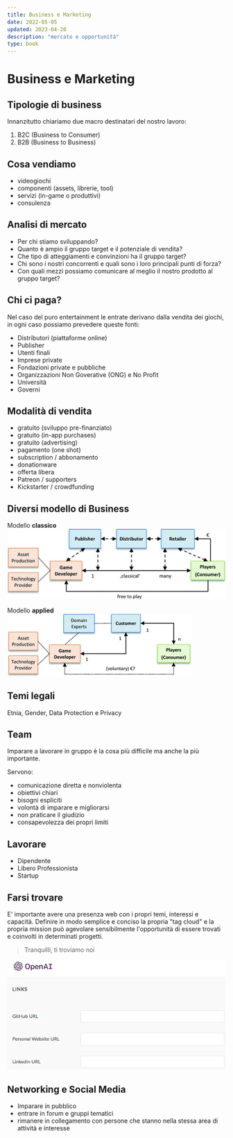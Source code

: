 ```yaml
---
title: Business e Marketing
date: 2022-05-05
updated: 2023-04-20
description: "mercato e opportunità"
type: book
---
```

# Business e Marketing

## Tipologie di business
Innanzitutto chiariamo due macro destinatari del nostro lavoro:

1. B2C (Business to Consumer)
2. B2B (Business to Business)

## Cosa vendiamo

- videogiochi
- componenti (assets, librerie, tool)
- servizi (in-game o produttivi)
- consulenza

## Analisi di mercato
- Per chi stiamo sviluppando?
- Quanto è ampio il gruppo target e il potenziale di vendita?
- Che tipo di atteggiamenti e convinzioni ha il gruppo target?
- Chi sono i nostri concorrenti e quali sono i loro principali punti di forza?
- Con quali mezzi possiamo comunicare al meglio il nostro prodotto al gruppo target?

## Chi ci paga?
Nel caso del puro entertainment le entrate derivano dalla vendita dei giochi, in ogni caso possiamo prevedere queste fonti:

- Distributori (piattaforme online)
- Publisher
- Utenti finali
- Imprese private
- Fondazioni private e pubbliche
- Organizzazioni Non Goverative (ONG) e No Profit
- Università
- Governi

## Modalità di vendita
- gratuito (sviluppo pre-finanziato)
- gratuito (in-app purchases)
- gratuito (advertising)
- pagamento (one shot)
- subscription / abbonamento
- donationware
- offerta libera
- Patreon / supporters
- Kickstarter / crowdfunding

## Diversi modello di Business

Modello **classico**  
![](../../../assets/img/gamedev/img-g4c/biz_classic.webp)

Modello **applied**  
![](../../../assets/img/gamedev/img-g4c/biz_applied.webp)

## Temi legali
Etnia, Gender, Data Protection e Privacy

## Team
Imparare a lavorare in gruppo è la cosa più difficile ma anche la più importante.

Servono:  
- comunicazione diretta e nonviolenta
- obiettivi chiari 
- bisogni espliciti
- volontà di imparare e migliorarsi
- non praticare il giudizio
- consapevolezza dei propri limiti

## Lavorare
- Dipendente
- Libero Professionista
- Startup

## Farsi trovare
E' importante avere una presenza web con i propri temi, interessi e capacità.  Definire in modo semplice e conciso la propria "tag cloud" e la propria mission può agevolare sensibilmente l'opportunità di essere trovati e coinvolti in determinati progetti.

> Tranquilli, ti troviamo noi

![](../../../assets/img/gamedev/img-g4c/cv_openai.webp)

## Networking e Social Media
- Imparare in pubblico
- entrare in forum e gruppi tematici
- rimanere in collegamento con persone che stanno nella stessa area di attività e interesse
